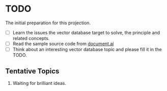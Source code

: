 # TODO

The initial preparation for this projection.

- [ ] Learn the issues the vector database target to solve, the principle and related concepts.
- [ ] Read the sample source code from [document.ai](https://github.com/GanymedeNil/document.ai)
- [ ] Think about an interesting vector database topic and please fill it in the TODO.

## Tentative Topics

1. Waiting for brilliant ideas.
